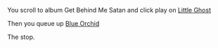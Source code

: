 You scroll to album Get Behind Me Satan and click play on [Little Ghost](https://www.youtube.com/watch?v=j0_IH6SKU-k)

Then you queue up [Blue Orchid](www.youtube.com/watch?v=QKntY8WkNYQ)

The stop.
